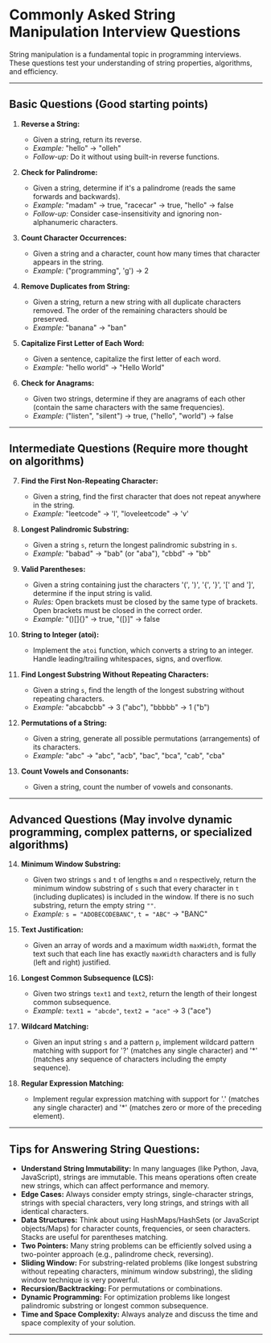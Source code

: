 # Commonly Asked String Manipulation Interview Questions

String manipulation is a fundamental topic in programming interviews. These questions test your understanding of string properties, algorithms, and efficiency.

---

## Basic Questions (Good starting points)

1.  **Reverse a String:**
    * Given a string, return its reverse.
    * *Example:* "hello" -> "olleh"
    * *Follow-up:* Do it without using built-in reverse functions.

2.  **Check for Palindrome:**
    * Given a string, determine if it's a palindrome (reads the same forwards and backwards).
    * *Example:* "madam" -> true, "racecar" -> true, "hello" -> false
    * *Follow-up:* Consider case-insensitivity and ignoring non-alphanumeric characters.

3.  **Count Character Occurrences:**
    * Given a string and a character, count how many times that character appears in the string.
    * *Example:* ("programming", 'g') -> 2

4.  **Remove Duplicates from String:**
    * Given a string, return a new string with all duplicate characters removed. The order of the remaining characters should be preserved.
    * *Example:* "banana" -> "ban"

5.  **Capitalize First Letter of Each Word:**
    * Given a sentence, capitalize the first letter of each word.
    * *Example:* "hello world" -> "Hello World"

6.  **Check for Anagrams:**
    * Given two strings, determine if they are anagrams of each other (contain the same characters with the same frequencies).
    * *Example:* ("listen", "silent") -> true, ("hello", "world") -> false

---

## Intermediate Questions (Require more thought on algorithms)

7.  **Find the First Non-Repeating Character:**
    * Given a string, find the first character that does not repeat anywhere in the string.
    * *Example:* "leetcode" -> 'l', "loveleetcode" -> 'v'

8.  **Longest Palindromic Substring:**
    * Given a string `s`, return the longest palindromic substring in `s`.
    * *Example:* "babad" -> "bab" (or "aba"), "cbbd" -> "bb"

9.  **Valid Parentheses:**
    * Given a string containing just the characters '(', ')', '{', '}', '[' and ']', determine if the input string is valid.
    * *Rules:* Open brackets must be closed by the same type of brackets. Open brackets must be closed in the correct order.
    * *Example:* "()[]{}" -> true, "([)]" -> false

10. **String to Integer (atoi):**
    * Implement the `atoi` function, which converts a string to an integer. Handle leading/trailing whitespaces, signs, and overflow.

11. **Find Longest Substring Without Repeating Characters:**
    * Given a string `s`, find the length of the longest substring without repeating characters.
    * *Example:* "abcabcbb" -> 3 ("abc"), "bbbbb" -> 1 ("b")

12. **Permutations of a String:**
    * Given a string, generate all possible permutations (arrangements) of its characters.
    * *Example:* "abc" -> "abc", "acb", "bac", "bca", "cab", "cba"

13. **Count Vowels and Consonants:**
    * Given a string, count the number of vowels and consonants.

---

## Advanced Questions (May involve dynamic programming, complex patterns, or specialized algorithms)

14. **Minimum Window Substring:**
    * Given two strings `s` and `t` of lengths `m` and `n` respectively, return the minimum window substring of `s` such that every character in `t` (including duplicates) is included in the window. If there is no such substring, return the empty string `""`.
    * *Example:* `s = "ADOBECODEBANC"`, `t = "ABC"` -> "BANC"

15. **Text Justification:**
    * Given an array of words and a maximum width `maxWidth`, format the text such that each line has exactly `maxWidth` characters and is fully (left and right) justified.

16. **Longest Common Subsequence (LCS):**
    * Given two strings `text1` and `text2`, return the length of their longest common subsequence.
    * *Example:* `text1 = "abcde"`, `text2 = "ace"` -> 3 ("ace")

17. **Wildcard Matching:**
    * Given an input string `s` and a pattern `p`, implement wildcard pattern matching with support for '?' (matches any single character) and '*' (matches any sequence of characters including the empty sequence).

18. **Regular Expression Matching:**
    * Implement regular expression matching with support for '.' (matches any single character) and '*' (matches zero or more of the preceding element).

---

## Tips for Answering String Questions:

* **Understand String Immutability:** In many languages (like Python, Java, JavaScript), strings are immutable. This means operations often create new strings, which can affect performance and memory.
* **Edge Cases:** Always consider empty strings, single-character strings, strings with special characters, very long strings, and strings with all identical characters.
* **Data Structures:** Think about using HashMaps/HashSets (or JavaScript objects/Maps) for character counts, frequencies, or seen characters. Stacks are useful for parentheses matching.
* **Two Pointers:** Many string problems can be efficiently solved using a two-pointer approach (e.g., palindrome check, reversing).
* **Sliding Window:** For substring-related problems (like longest substring without repeating characters, minimum window substring), the sliding window technique is very powerful.
* **Recursion/Backtracking:** For permutations or combinations.
* **Dynamic Programming:** For optimization problems like longest palindromic substring or longest common subsequence.
* **Time and Space Complexity:** Always analyze and discuss the time and space complexity of your solution.

---